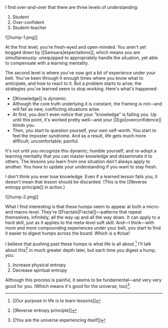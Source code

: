 I find over-and-over that there are three levels of understanding:
1. Student
2. Over-confident
3. Student-teacher

![[hump-1.png]]

At the first level, you're fresh-eyed and open-minded. You aren't yet bogged down by [[Samsara|expectations]], which means you are simultaneously: unequipped to appropriately handle the situation, yet able to compensate with a learning mentality.

The second level is where you've now got a bit of experience under your belt. You've been through it enough times where you know what to anticipate, and how to react to it. But a problem starts to arise; the strategies you've learned seem to stop working. Here's what's happened:
- [[Knowledge]] is *dynamic*.
- Although the core truth underlying it is constant, the framing is not—and will fail as new, conflicting situations arise.
- At first, you don't even notice that your "knowledge" is failing you. Up until this point, it's worked pretty well—and your [[Ego|overconfidence]] blinds you.
- Then, you start to question yourself, your own self-worth. You start to feel the imposter syndrome. And as a result, life gets much more difficult; uncomfortable; painful. 

It's not until you recognize this dynamic; humble yourself; and re-adopt a learning mentality that you can master knowledge and disseminate it to others. The lessons you learn from one situation don't always apply to another. You *have* to update your understanding if you want to stay fresh.

I don't think you ever lose knowledge. Even if a learned lesson fails you, it doesn't mean that lesson should be discarded. (This is the [[Reverse entropy principle]] in action.) 

![[hump-2.png]]

What I find interesting is that these humps seem to appear at both a micro- and macro-level. They're [[Fractals|Fractal]]—patterns that repeat themselves, infinitely, all the way up and all the way down. It can apply to a hard skill, just as it applies to the meta-level soft skill. And—I think—with more and more compounding experiences under your belt, you start to find it easier to digest humps across the board. Which is a #clue!

I believe that pushing past these humps is what life is all about.[^1]  I'll talk about this[^2] in much greater depth later, but each time you digest a hump, you:
1. Increase physical entropy
2. Decrease spiritual entropy

Although this process is painful, it seems to be fundamental—and very very good for you. (Which means it's good for the universe, too)[^3]. 

[^1]: [[Our purpose in life is to learn lessons]]
[^2]: [[Reverse entropy principle]]
[^3]: [[You are the universe experiencing itself]]